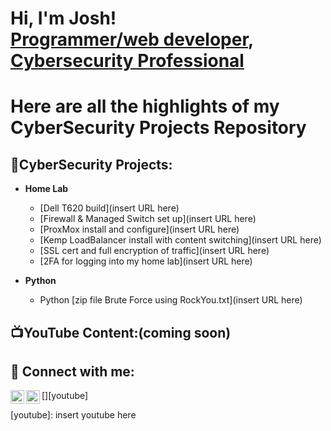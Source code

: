 <h1>Hi, I'm Josh! <br/><a href="https://github.com/joshkoo1988/python">Programmer/web developer</a>, <a href="https://github.com/joshkoo1988/CyberSecurity">Cybersecurity Professional</a> </h1>
<h1> Here are all the highlights of my CyberSecurity Projects Repository </h1>

<h2>🔐CyberSecurity Projects:</h2>

- <b> Home Lab</b>
  - [Dell T620 build](insert URL here)
  - [Firewall & Managed Switch set up](insert URL here)
  - [ProxMox install and configure](insert URL here)
  - [Kemp LoadBalancer install with content switching](insert URL here)
  - [SSL cert and full encryption of traffic](insert URL here)
  - [2FA for logging into my home lab](insert URL here)
    
- <b>Python</b>
  - Python [zip file Brute Force using RockYou.txt](insert URL here)
 
<h2>📺YouTube Content:(coming soon)</h2>


<h2> 🤳 Connect with me:</h2>

[<img align="left" alt="Joshkoo | YouTube" width="22px" src="https://cdn.jsdelivr.net/npm/simple-icons@v3/icons/youtube.svg" />][youtube]
[<img align="left" alt="Joshkoo | LinkedIn" width="22px" src="https://cdn.jsdelivr.net/npm/simple-icons@v3/icons/linkedin.svg" />][linkedin]

[linkedin]: https://www.linkedin.com/in/joshkoo
[youtube]: insert youtube here
